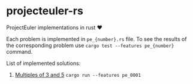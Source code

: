 # projecteuler-rs
ProjectEuler implementations in rust :heart:

Each problem is implemented in `pe_{number}.rs` file. To see the results of the corresponding problem use `cargo test --features pe_{number}` command.

List of implemented solutions:
1. [Multiples of 3 and 5](https://projecteuler.net/problem=1) `cargo run --features pe_0001` 